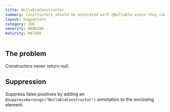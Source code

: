 ```yaml
---
title: NullableConstructor
summary: Constructors should be annotated with @Nullable since they cannot return null
layout: bugpattern
category: JDK
severity: WARNING
maturity: MATURE
---
```


<!--
*** AUTO-GENERATED, DO NOT MODIFY ***
To make changes, edit the @BugPattern annotation or the explanation in docs/bugpattern.
-->

## The problem
Constructors never return null.

## Suppression
Suppress false positives by adding an `@SuppressWarnings("NullableConstructor")` annotation to the enclosing element.
